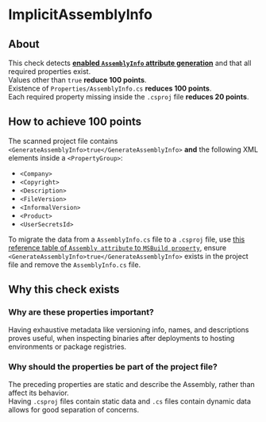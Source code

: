 # ImplicitAssemblyInfo

## About
This check detects **[enabled `AssemblyInfo` attribute generation](https://learn.microsoft.com/en-us/dotnet/core/project-sdk/msbuild-props#generateassemblyinfo)** and that all required properties exist.  
Values other than `true` **reduce 100 points**.  
Existence of `Properties/AssemblyInfo.cs` **reduces 100 points**.  
Each required property missing inside the `.csproj` file **reduces 20 points**.

## How to achieve 100 points
The scanned project file contains `<GenerateAssemblyInfo>true</GenerateAssemblyInfo>` **and** the following XML elements inside a `<PropertyGroup>`:
- `<Company>`
- `<Copyright>`
- `<Description>`
- `<FileVersion>`
- `<InformalVersion>`
- `<Product>`
- `<UserSecretsId>`

To migrate the data from a `AssemblyInfo.cs` file to a `.csproj` file, use [this reference table of `Assembly attribute` to `MSBuild property`](https://learn.microsoft.com/en-us/dotnet/core/project-sdk/msbuild-props#generateassemblyinfo), ensure `<GenerateAssemblyInfo>true</GenerateAssemblyInfo>` exists in the project file and remove the `AssemblyInfo.cs` file.

## Why this check exists
### Why are these properties important?
Having exhaustive metadata like versioning info, names, and descriptions proves useful, when inspecting binaries after deployments to hosting environments or package registries.  

### Why should the properties be part of the project file?
The preceding properties are static and describe the Assembly, rather than affect its behavior.  
Having `.csproj` files contain static data and `.cs` files contain dynamic data allows for good separation of concerns.
